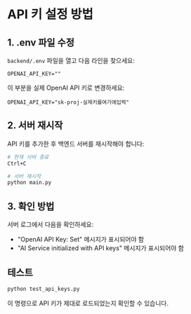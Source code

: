 # API 키 설정 방법

## 1. .env 파일 수정
`backend/.env` 파일을 열고 다음 라인을 찾으세요:

```
OPENAI_API_KEY=""
```

이 부분을 실제 OpenAI API 키로 변경하세요:

```
OPENAI_API_KEY="sk-proj-실제키를여기에입력"
```

## 2. 서버 재시작
API 키를 추가한 후 백엔드 서버를 재시작해야 합니다:

```bash
# 현재 서버 종료
Ctrl+C

# 서버 재시작
python main.py
```

## 3. 확인 방법
서버 로그에서 다음을 확인하세요:
- "OpenAI API Key: Set" 메시지가 표시되어야 함
- "AI Service initialized with API keys" 메시지가 표시되어야 함

## 테스트
```bash
python test_api_keys.py
```

이 명령으로 API 키가 제대로 로드되었는지 확인할 수 있습니다.
